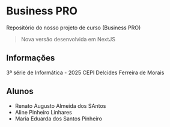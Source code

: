 # Business PRO
Repositório do nosso projeto de curso (Business PRO)
> Nova versão desenvolvida em NextJS
## Informações
3ª série de Informática - 2025
CEPI Delcides Ferreira de Morais
## Alunos
- Renato Augusto Almeida dos SAntos
- Aline Pinheiro Linhares
- Maria Eduarda dos Santos Pinheiro